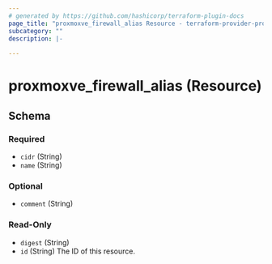 ```yaml
---
# generated by https://github.com/hashicorp/terraform-plugin-docs
page_title: "proxmoxve_firewall_alias Resource - terraform-provider-proxmoxve"
subcategory: ""
description: |-
  
---
```


# proxmoxve_firewall_alias (Resource)





<!-- schema generated by tfplugindocs -->
## Schema

### Required

- `cidr` (String)
- `name` (String)

### Optional

- `comment` (String)

### Read-Only

- `digest` (String)
- `id` (String) The ID of this resource.


